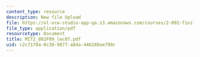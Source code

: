 ```yaml
---
content_type: resource
description: New file Upload
file: https://ol-ocw-studio-app-qa.s3.amazonaws.com/courses/2-092-finite-element-analysis-of-solids-and-fluids-i-fall-2009/c2c7178a0c309877a8da446288ae799c_MIT2_092F09_lec07.pdf
file_type: application/pdf
resourcetype: Document
title: MIT2_092F09_lec07.pdf
uid: c2c7178a-0c30-9877-a8da-446288ae799c
---
```

